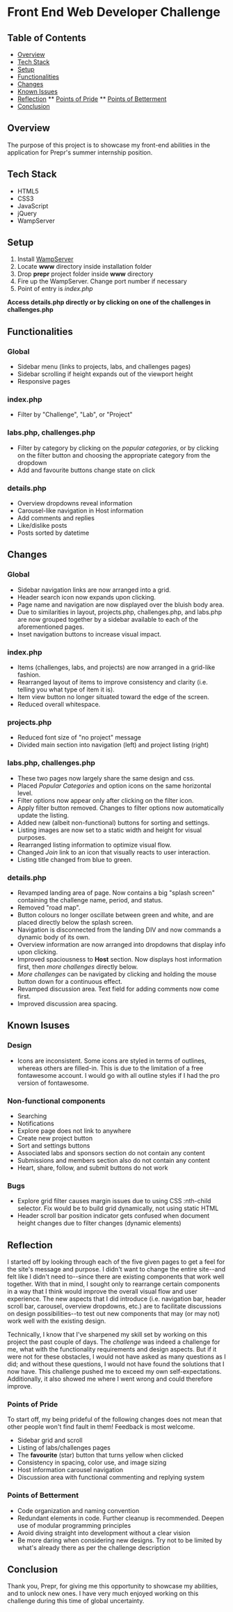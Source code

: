 # Front End Web Developer Challenge

## Table of Contents
* [Overview](#overview)
* [Tech Stack](#tech-stack)
* [Setup](#setup)
* [Functionalities](#functionalities)
* [Changes](#changes)
* [Known Issues](#known-issues)
* [Reflection](#reflection)
** [Points of Pride](#pop)
** [Points of Betterment](#pob)
* [Conclusion](#conclusion)

## Overview
The purpose of this project is to showcase my front-end abilities in the application for Prepr's summer internship position.

## Tech Stack
* HTML5
* CSS3
* JavaScript
* jQuery
* WampServer

## Setup
1. Install [WampServer](https://www.wampserver.com/)
2. Locate **www** directory inside installation folder
3. Drop **prepr** project folder inside **www** directory
4. Fire up the WampServer. Change port number if necessary
5. Point of entry is *index.php*

**Access details.php directly or by clicking on one of the challenges in challenges.php**

## Functionalities

### Global
* Sidebar menu (links to projects, labs, and challenges pages)
* Sidebar scrolling if height expands out of the viewport height
* Responsive pages

### index.php
* Filter by "Challenge", "Lab", or "Project"

### labs.php, challenges.php
* Filter by category by clicking on the *popular categories*, or by clicking on the filter button and choosing the appropriate category from the dropdown
* Add and favourite buttons change state on click

### details.php
* Overview dropdowns reveal information
* Carousel-like navigation in Host information
* Add comments and replies
* Like/dislike posts
* Posts sorted by datetime

## Changes

### Global
* Sidebar navigation links are now arranged into a grid.
* Header search icon now expands upon clicking.
* Page name and navigation are now displayed over the bluish body area.
* Due to similarities in layout, projects.php, challenges.php, and labs.php are now grouped together by a sidebar available to each of the aforementioned pages.
* Inset navigation buttons to increase visual impact.

### index.php
* Items (challenges, labs, and projects) are now arranged in a grid-like fashion.
* Rearranged layout of items to improve consistency and clarity (i.e. telling you what type of item it is).
* Item view button no longer situated toward the edge of the screen.
* Reduced overall whitespace.

### projects.php
* Reduced font size of "no project" message
* Divided main section into navigation (left) and project listing (right)

### labs.php, challenges.php
* These two pages now largely share the same design and css.
* Placed *Popular Categories* and option icons on the same horizontal level.
* Filter options now appear only after clicking on the filter icon.
* Apply filter button removed. Changes to filter options now automatically update the listing.
* Added new (albeit non-functional) buttons for sorting and settings.
* Listing images are now set to a static width and height for visual purposes.
* Rearranged listing information to optimize visual flow.
* Changed *Join* link to an icon that visually reacts to user interaction.
* Listing title changed from blue to green.

### details.php
* Revamped landing area of page. Now contains a big "splash screen" containing the challenge name, period, and status.
* Removed "road map".
* Button colours no longer oscillate between green and white, and are placed directly below the splash screen.
* Navigation is disconnected from the landing DIV and now commands a dynamic body of its own.
* Overview information are now arranged into dropdowns that display info upon clicking.
* Improved spaciousness to **Host** section. Now displays host information first, then *more challenges* directly below. 
* *More challenges* can be navigated by clicking and holding the mouse button down for a continuous effect.
* Revamped discussion area. Text field for adding comments now come first.
* Improved discussion area spacing.

## Known Isuses

### Design
* Icons are inconsistent. Some icons are styled in terms of outlines, whereas others are filled-in. This is due to the limitation of a free fontawesome account. I would go with all outline styles if I had the pro version of fontawesome. 

### Non-functional components
* Searching
* Notifications
* Explore page does not link to anywhere
* Create new project button
* Sort and settings buttons
* Associated labs and sponsors section do not contain any content
* Submissions and members section also do not contain any content
* Heart, share, follow, and submit buttons do not work

### Bugs
* Explore grid filter causes margin issues due to using CSS :nth-child selector. Fix would be to build grid dynamically, not using static HTML
* Header scroll bar position indicator gets confused when document height changes due to filter changes (dynamic elements)

## Reflection
I started off by looking through each of the five given pages to get a feel for the site's message and purpose. I didn't want to change the entire site--and felt like I didn't need to--since there are existing components that work well together. With that in mind, I sought only to rearrange certain components in a way that I think would improve the overall visual flow and user experience. The new aspects that I did introduce (i.e. navigation bar, header scroll bar, carousel, overview dropdowns, etc.) are to facilitate discussions on design possibilities--to test out new components that may (or may not) work well with the existing design.

Technically, I know that I've sharpened my skill set by working on this project the past couple of days. The *challenge* was indeed a challenge for me, what with the functionality requirements and design aspects. But if it were not for these obstacles, I would not have asked as many questions as I did; and without these questions, I would not have found the solutions that I now have. This challenge pushed me to exceed my own self-expectations. Additionally, it also showed me where I went wrong and could therefore improve.

### Points of Pride
To start off, my being prideful of the following changes does not mean that other people won't find fault in them! Feedback is most welcome.
* Sidebar grid and scroll
* Listing of labs/challenges pages
* The **favourite** (star) button that turns yellow when clicked
* Consistency in spacing, color use, and image sizing
* Host information carousel navigation
* Discussion area with functional commenting and replying system

### Points of Betterment
* Code organization and naming convention
* Redundant elements in code. Further cleanup is recommended. Deepen use of modular programming principles
* Avoid diving straight into development without a clear vision
* Be more daring when considering new designs. Try not to be limited by what's already there as per the challenge description

## Conclusion
Thank you, Prepr, for giving me this opportunity to showcase my abilities, and to unlock new ones. I have very much enjoyed working on this challenge during this time of global uncertainty.
